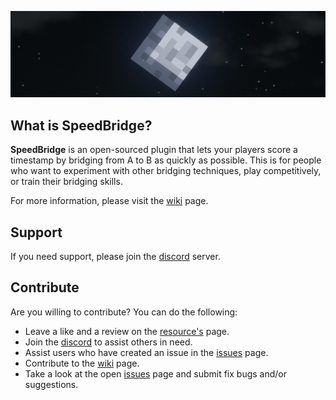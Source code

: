 ![bannar](https://github.com/Tofpu/media/blob/master/images/banners/rpf-bannar.jpg?raw=true)

What is SpeedBridge?
---

**SpeedBridge** is an open-sourced plugin that lets your players score a timestamp by bridging from A to B as quickly as possible. This is for people who want to experiment with other bridging techniques, play competitively, or train their bridging skills.

For more information, please visit the [wiki](https://github.com/request-plugins-for-free/SpeedBridge/wiki) page.

Support
---
If you need support, please join the [discord](https://discord.gg/rjks6D5Ynq) server.

Contribute
---
 Are you willing to contribute? You can do the following:
* Leave a like and a review on the [resource's](https://www.spigotmc.org/resources/speedbridge-1-free-bridge-trainer-rpf.95918/) page.
* Join the [discord](hhttps://discord.gg/rjks6D5Ynq) to assist others in need. 
* Assist users who have created an issue in the [issues](https://github.com/request-plugins-for-free/SpeedBridge/issue/) page.
* Contribute to the [wiki](https://github.com/request-plugins-for-free/SpeedBridge/wiki) page.
* Take a look at the open [issues](https://github.com/request-plugins-for-free/SpeedBridge/issues) page and submit fix bugs and/or suggestions.

